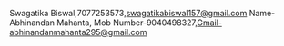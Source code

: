 Swagatika Biswal,7077253573,swagatikabiswal157@gmail.com
Name-Abhinandan Mahanta, Mob Number-9040498327,Gmail-abhinandanmahanta295@gmail.com